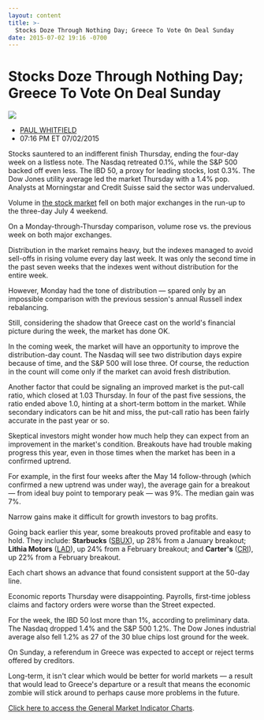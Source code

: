 ```yaml
---
layout: content
title: >-
  Stocks Doze Through Nothing Day; Greece To Vote On Deal Sunday
date: 2015-07-02 19:16 -0700
---
```



Stocks Doze Through Nothing Day; Greece To Vote On Deal Sunday
===============================================================


![](https://www.investors.com/wp-content/uploads/ibd-migrated-images/MPv_150706_635714483463990769.png)

* [PAUL WHITFIELD](https://www.investors.com/author/whitfieldp/ "Posts by PAUL WHITFIELD")
* 07:16 PM ET 07/02/2015




  

Stocks sauntered to an indifferent finish Thursday, ending the four-day week on a listless note. The Nasdaq retreated 0.1%, while the S&P 500 backed off even less. The IBD 50, a proxy for leading stocks, lost 0.3%. The Dow Jones utility average led the market Thursday with a 1.4% pop. Analysts at Morningstar and Credit Suisse said the sector was undervalued.

  

Volume in [the stock market](https://www.investors.com/stock-market-today) fell on both major exchanges in the run-up to the three-day July 4 weekend.

  

On a Monday-through-Thursday comparison, volume rose vs. the previous week on both major exchanges.

  

Distribution in the market remains heavy, but the indexes managed to avoid sell-offs in rising volume every day last week. It was only the second time in the past seven weeks that the indexes went without distribution for the entire week.

  

However, Monday had the tone of distribution — spared only by an impossible comparison with the previous session's annual Russell index rebalancing.

  

Still, considering the shadow that Greece cast on the world's financial picture during the week, the market has done OK.

  

In the coming week, the market will have an opportunity to improve the distribution-day count. The Nasdaq will see two distribution days expire because of time, and the S&P 500 will lose three. Of course, the reduction in the count will come only if the market can avoid fresh distribution.

  

Another factor that could be signaling an improved market is the put-call ratio, which closed at 1.03 Thursday. In four of the past five sessions, the ratio ended above 1.0, hinting at a short-term bottom in the market. While secondary indicators can be hit and miss, the put-call ratio has been fairly accurate in the past year or so.

  

Skeptical investors might wonder how much help they can expect from an improvement in the market's condition. Breakouts have had trouble making progress this year, even in those times when the market has been in a confirmed uptrend.

  

For example, in the first four weeks after the May 14 follow-through (which confirmed a new uptrend was under way), the average gain for a breakout — from ideal buy point to temporary peak — was 9%. The median gain was 7%.

  

Narrow gains make it difficult for growth investors to bag profits.

  

Going back earlier this year, some breakouts proved profitable and easy to hold. They include: **Starbucks** ([SBUX](https://research.investors.com/quote.aspx?symbol=SBUX)), up 28% from a January breakout; **Lithia Motors** ([LAD](https://research.investors.com/quote.aspx?symbol=LAD)), up 24% from a February breakout; and **Carter's** ([CRI](https://research.investors.com/quote.aspx?symbol=CRI)), up 22% from a February breakout.

  

Each chart shows an advance that found consistent support at the 50-day line.

  

Economic reports Thursday were disappointing. Payrolls, first-time jobless claims and factory orders were worse than the Street expected.

  

For the week, the IBD 50 lost more than 1%, according to preliminary data. The Nasdaq dropped 1.4% and the S&P 500 1.2%. The Dow Jones industrial average also fell 1.2% as 27 of the 30 blue chips lost ground for the week.

  

On Sunday, a referendum in Greece was expected to accept or reject terms offered by creditors.

  

Long-term, it isn't clear which would be better for world markets — a result that would lead to Greece's departure or a result that means the economic zombie will stick around to perhaps cause more problems in the future.

  

[Click here to access the General Market Indicator Charts](https://www.investors.com/pdf/GMI_070615.pdf).




